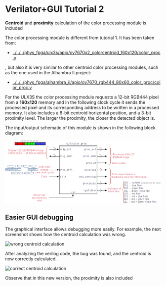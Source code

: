 # Verilator+GUI Tutorial 2

**Centroid** and **proximity** calculation of the color processing module is included

The color processing module is different from tutorial 1. It has been taken from:

* [../../../phys_fpga/ulx3s/apio/ov7670x2_colorcentroid_160x120/color_proc.v](../../../phys_fpga/ulx3s/apio/ov7670x2_colorcentroid_160x120/color_proc.v)

, but also it is very similar to other centroid color processing modules, such as the one used in the Alhambra II project:

* [../../../phys_fpga/alhambra_ii/apio/ov7670_rgb444_80x60_color_proc/color_proc.v](../../../phys_fpga/alhambra_ii/apio/ov7670_rgb444_80x60_color_centroid/color_proc.v)

For the ULX3S the color processing module requests a 12-bit RGB444 pixel from a **160x120** memory and in the following clock cycle it sends the processed pixel and its corresponding address to be written in a processed memory. It also includes a 8-bit centroid horizontal position, and a 3-bit proximity level. The larger the proximity, the closer the detected object is.

The input/output schematic of this module is shown in the following block diagram:

![color processing module](color_proc_centr_block.png)


## Easier GUI debugging

The graphical interface allows debugging more easily. For example, the next screenshot shows how the centroid calculation was wrong.

![wrong centroid calculation](imgs/centroid_wrong_ball_left_text)

After analyzing the verilog code, the bug was found, and the centroid is now correctly calculated.

![correct centroid calculation](imgs/centroid_ok_ball_left)

Observe that in this new version, the proximity is also included






